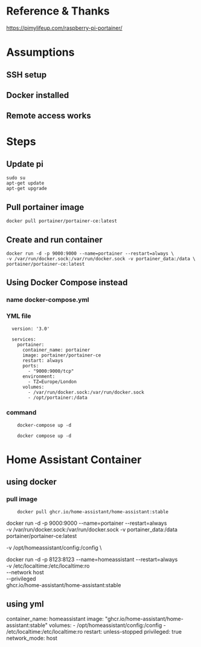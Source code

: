 # Reference & Thanks

https://pimylifeup.com/raspberry-pi-portainer/

# Assumptions

## SSH setup
## Docker installed
## Remote access works


# Steps

## Update pi

    sudo su
    apt-get update
    apt-get upgrade

## Pull portainer image

    docker pull portainer/portainer-ce:latest
    
## Create and run container

    docker run -d -p 9000:9000 --name=portainer --restart=always \
    -v /var/run/docker.sock:/var/run/docker.sock -v portainer_data:/data \
    portainer/portainer-ce:latest
    
    
## Using Docker Compose instead

### name docker-compose.yml

### YML file

      version: '3.0'

      services:
        portainer:
          container_name: portainer
          image: portainer/portainer-ce
          restart: always
          ports:
            - "9000:9000/tcp"
          environment:
            - TZ=Europe/London
          volumes:
            - /var/run/docker.sock:/var/run/docker.sock
            - /opt/portainer:/data

### command

        docker-compose up -d
        
        docker compose up -d
        
# Home Assistant Container

## using docker

### pull image

        docker pull ghcr.io/home-assistant/home-assistant:stable

docker run -d -p 9000:9000 --name=portainer --restart=always \
    -v /var/run/docker.sock:/var/run/docker.sock -v portainer_data:/data \
    portainer/portainer-ce:latest

-v /opt/homeassistant/config:/config \

docker run -d -p 8123:8123 --name=homeassistant --restart=always \
    -v /etc/localtime:/etc/localtime:ro \
    --network host \
    --privileged \
    ghcr.io/home-assistant/home-assistant:stable


## using yml

container_name: homeassistant
    image: "ghcr.io/home-assistant/home-assistant:stable"
    volumes:
      - /opt/homeassistant/config:/config
      - /etc/localtime:/etc/localtime:ro
    restart: unless-stopped
    privileged: true
    network_mode: host

